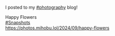 I posted to my [\#<span>photography</span>](https://social.lol/tags/photography) blog!

Happy Flowers  
[\#<span>Snapshots</span>](https://social.lol/tags/Snapshots)  
[<span class="invisible">https://</span><span class="ellipsis">photos.mihobu.lol/2024/09/happ</span><span class="invisible">y-flowers</span>](https://photos.mihobu.lol/2024/09/happy-flowers)